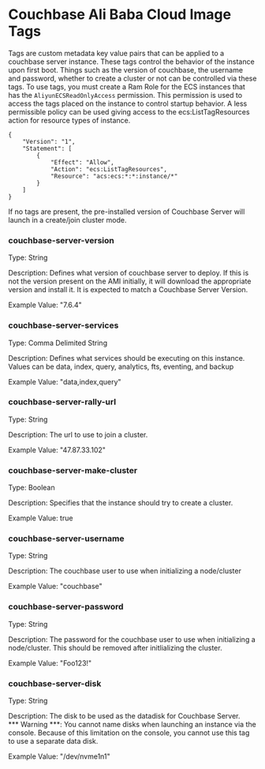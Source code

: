 # Couchbase Ali Baba Cloud Image Tags

Tags are custom metadata key value pairs that can be applied to a couchbase server instance.  These tags control the behavior of the instance upon first boot.  Things such as the version of couchbase, the username and password, whether to create a cluster or not can be controlled via these tags. 
To use tags, you must create a Ram Role for the ECS instances that has the `AliyunECSReadOnlyAccess` permission.  This permission is used to access the tags placed on the instance to control startup behavior.  A less permissible policy can be used giving access to the ecs:ListTagResources action for resource types of instance.

```
{
    "Version": "1",
    "Statement": [
        {
            "Effect": "Allow",
            "Action": "ecs:ListTagResources",
            "Resource": "acs:ecs:*:*:instance/*"
        }
    ]
}
```

If no tags are present, the pre-installed version of Couchbase Server will launch in a create/join cluster mode.

### **couchbase-server-version**
Type: String

Description: Defines what version of couchbase server to deploy.  If this is not the version present on the AMI initially, it will download the appropriate version and install it.  It is expected to match a Couchbase Server Version.

Example Value: "7.6.4"

### **couchbase-server-services**
Type: Comma Delimited String

Description:  Defines what services should be executing on this instance.  Values can be data, index, query, analytics, fts, eventing, and backup

Example Value: "data,index,query"

### **couchbase-server-rally-url**
Type: String

Description:  The url to use to join a cluster.

Example Value:  "47.87.33.102"


### **couchbase-server-make-cluster**
Type: Boolean

Description:  Specifies that the instance should try to create a cluster.

Example Value: true

### **couchbase-server-username**
Type: String

Description: The couchbase user to use when initializing a node/cluster

Example Value: "couchbase"

### **couchbase-server-password**
Type: String

Description: The password for the couchbase user to use when initializing a node/cluster.  This should be removed after initlializing the cluster. 

Example Value: "Foo123!"

### **couchbase-server-disk**
Type: String

Description:  The disk to be used as the datadisk for Couchbase Server.  
*** Warning ***:  You cannot name disks when launching an instance via the console. Because of this limitation on the console, you cannot use this tag to use a separate data disk.

Example Value: "/dev/nvme1n1"